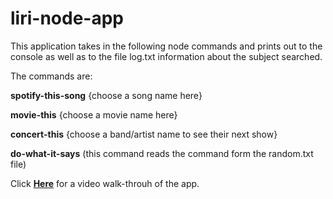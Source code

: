 # liri-node-app

This application takes in the following node commands and prints out to the console as well as to the file log.txt information about the subject searched.

The commands are:

**spotify-this-song** {choose a song name here}

**movie-this** {choose a movie name here} 

**concert-this** {choose a band/artist name to see their next show} 

**do-what-it-says** (this command reads the command form the random.txt file)

Click **[Here](/liri-walk-through.mov)** for a video walk-throuh of the app. 



